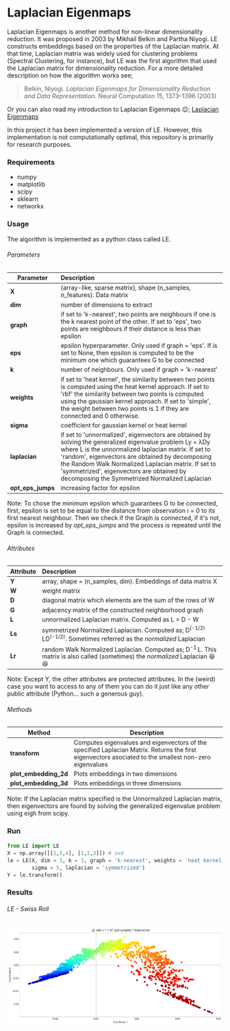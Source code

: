 # Laplacian Eigenmaps

Laplacian Eigenmaps is another method for non-linear dimensionality reduction. It was proposed in 2003 by  Mikhail Belkin and Partha Niyogi. LE constructs embeddings based on the properties of the Laplacian matrix. At that time, Laplacian matrix was widely used for clustering problems (Spectral Clustering, for instance), but LE was the first algorithm that used the Laplacian matrix for dimensionality reduction. For a more detailed description on how the algorithm works see;

> Belkin, Niyogi. *Laplacian Eigenmaps for Dimensionality Reduction and Data Representation*. Neural Computation 15, 1373–1396 (2003)

Or you can also read my introduction to Laplacian Eigenmaps 😉; [Laplacian Eigenmaps](https://javi897.github.io/Laplacian_eigenmaps/)

In this project it has been implemented a version of LE. However, this implementation is not computationally optimal, this repository is primarily for research purposes.

### Requirements

- numpy
- matplotlib
- scipy
- sklearn
- networkx

### Usage

The algorithm is implemented as a python class called LE.

###### Parameters

| Parameter         | Description                                                  |
| ----------------- | :----------------------------------------------------------- |
| **X**             | {array-like, sparse matrix}, shape (n_samples, n_features). Data matrix |
| **dim**           | number of dimensions to extract                              |
| **graph**         | if set to 'k-nearest', two points are neighbours if one is the k nearest point of the other. If set to 'eps', two points are neighbours if their distance is less than epsilon |
| **eps**           | epsilon hyperparameter. Only used if graph = 'eps'. If is set to None, then epsilon is computed to be the minimum one which guarantees G to be connected |
| **k**             | number of neighbours. Only used if graph = 'k-nearest'       |
| **weights**       | if set to 'heat kernel', the similarity between two points is computed using the heat kernel approach. If set to 'rbf' the similarity between two points is computed using the gaussian kernel approach. If set to 'simple', the weight between two points is 1 if they are connected and 0 otherwise. |
| **sigma**         | coefficient for gaussian kernel or heat kernel               |
| **laplacian**     | if set to 'unnormalized', eigenvectors are obtained by solving the generalized eigenvalue problem Ly = λDy where L is the unnormalized laplacian matrix. If set to 'random', eigenvectors are obtained by decomposing the Random Walk Normalized Laplacian matrix. If set to 'symmetrized', eigenvectors are obtained by decomposing the Symmetrized Normalized Laplacian |
| **opt_eps_jumps** | increasing factor for epsilon                                |

Note: To chose the minimum epsilon which guarantees G to be connected, first, epsilon is set to be equal to the distance from observation i = 0 to its first nearest neighbour. Then we check if the Graph is connected, if it's not, epsilon is increased by *opt_eps_jumps* and the process is repeated until the Graph is connected. 

###### Attributes

| Attribute | Description                                                  |
| --------- | :----------------------------------------------------------- |
| **Y**     | array, shape = (n_samples, dim). Embeddings of data matrix X |
| **W**     | weight matrix                                                |
| **D**     | diagonal matrix which elements are the sum of  the rows of W |
| **G**     | adjacency matrix of the constructed neighborhood graph       |
| **L**     | unnormalized Laplacian matrix. Computed as L = D - W         |
| **Ls**    | symmetrized Normalized Laplacian. Computed as; D<sup>(-1/2) </sup> LD<sup>(-1/2)</sup>. Sometimes referred as the *normalized* Laplacian |
| **Lr**    | random Walk Normalized Laplacian. Computed as; D<sup>-1 </sup>L. This matrix is also called (sometimes) the *normalized* Laplacian 😆😆 |

Note: Except Y, the other attributes are protected attributes. In the (weird) case you want to access to any of them you can do it just like any other public attribute (Python... such a generous guy).

###### Methods

| Method                | Description                                                  |
| --------------------- | ------------------------------------------------------------ |
| **transform**         | Computes eigenvalues and eigenvectors of the specified Laplacian Matrix. Returns the first eigenvectors asociated to the smallest non-zero eigenvalues |
| **plot_embedding_2d** | Plots embeddings in two dimensions                           |
| **plot_embedding_3d** | Plots embeddings in three dimensions                         |

Note: If the Laplacian matrix specified is the Unnormalized Laplacian matrix, then eigenvectors are found by solving the generalized eigenvalue problem using eigh from scipy. 

### Run

```python
from LE import LE
X = np.array([[2,3,4], [1,2,3]]) # nxd
le = LE(X, dim = 3, k = 3, graph = 'k-nearest', weights = 'heat kernel', 
        sigma = 5, laplacian = 'symmetrized')
Y = le.transform()
```

### Results

###### LE - Swiss Roll

<img src="https://github.com/JAVI897/Laplacian-Eigenmaps/blob/master/img/swiss-roll.png" style="zoom:70%;" />